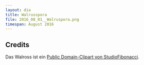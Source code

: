 ```yaml
---
layout: dia
title: Walrusspora
file: 2016_08_01__Walruspora.png
timespan: August 2016
---
```


## Credits

Das Walross ist ein [Public Domain-Clipart von StudioFibonacci](https://web.archive.org/web/20151001103612/https://openclipart.org/detail/169963/cartoon-walrus).
